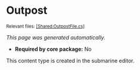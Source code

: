 # Outpost
<sup>Relevant files: [[Shared:OutpostFile.cs]](https://github.com/Regalis11/Barotrauma/blob/master/Barotrauma/BarotraumaShared/SharedSource/ContentManagement/ContentFile/OutpostFile.cs)</sup>

*This page was generated automatically.*

- **Required by core package:** No

This content type is created in the submarine editor.

